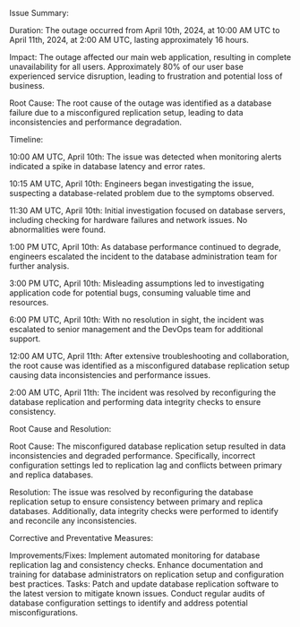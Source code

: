 
Issue Summary:

Duration: The outage occurred from April 10th, 2024, at 10:00 AM UTC to April 11th, 2024, at 2:00 AM UTC, lasting approximately 16 hours.

Impact: The outage affected our main web application, resulting in complete unavailability for all users. Approximately 80% of our user base experienced service disruption, leading to frustration and potential loss of business.

Root Cause: The root cause of the outage was identified as a database failure due to a misconfigured replication setup, leading to data inconsistencies and performance degradation.

Timeline:

10:00 AM UTC, April 10th: The issue was detected when monitoring alerts indicated a spike in database latency and error rates.

10:15 AM UTC, April 10th: Engineers began investigating the issue, suspecting a database-related problem due to the symptoms observed.

11:30 AM UTC, April 10th: Initial investigation focused on database servers, including checking for hardware failures and network issues. No abnormalities were found.

1:00 PM UTC, April 10th: As database performance continued to degrade, engineers escalated the incident to the database administration team for further analysis.

3:00 PM UTC, April 10th: Misleading assumptions led to investigating application code for potential bugs, consuming valuable time and resources.

6:00 PM UTC, April 10th: With no resolution in sight, the incident was escalated to senior management and the DevOps team for additional support.

12:00 AM UTC, April 11th: After extensive troubleshooting and collaboration, the root cause was identified as a misconfigured database replication setup causing data inconsistencies and performance issues.

2:00 AM UTC, April 11th: The incident was resolved by reconfiguring the database replication and performing data integrity checks to ensure consistency.

Root Cause and Resolution:

Root Cause: The misconfigured database replication setup resulted in data inconsistencies and degraded performance. Specifically, incorrect configuration settings led to replication lag and conflicts between primary and replica databases.

Resolution: The issue was resolved by reconfiguring the database replication setup to ensure consistency between primary and replica databases. Additionally, data integrity checks were performed to identify and reconcile any inconsistencies.

Corrective and Preventative Measures:

Improvements/Fixes:
Implement automated monitoring for database replication lag and consistency checks.
Enhance documentation and training for database administrators on replication setup and configuration best practices.
Tasks:
Patch and update database replication software to the latest version to mitigate known issues.
Conduct regular audits of database configuration settings to identify and address potential misconfigurations.